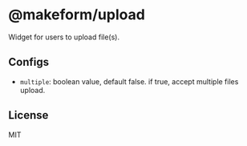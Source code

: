 # @makeform/upload

Widget for users to upload file(s).


## Configs

 - `multiple`: boolean value, default false. if true, accept multiple files upload.


## License

MIT
